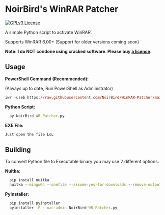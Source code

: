 
# NoirBird's WinRAR Patcher

[![GPLv3 License](https://img.shields.io/badge/License-GPL%20v3-yellow.svg)](https://opensource.org/licenses/)

A simple Python script to activate WinRAR.

Supports WinRAR 6.00+ (Support for older versions coming soon)

**Note: I do NOT condone using cracked software. Please buy [a licence](https://www.rarlab.com/shop2rarlab-index.php?prod=winrar&x-source=winraronly).**
## Usage

**PowerShell Command (Recommended):**

(Always up to date, Run PowerShell as Administrator)

```ps
iwr -useb https://raw.githubusercontent.com/NoirBird/WinRAR-Patcher/main/powershell-install.ps1 | iex
```

**Python Script:**

```bat
  py NoirBird-WR-Patcher.py
```

**EXE File:**

```bat
Just open the file LoL
```


## Building

To convert Python file to Executable binary you may use 2 different options:

**Nuitka:**

```bat
  pip install nuitka
  nuitka --mingw64 --onefile --assume-yes-for-downloads --remove-output --output-filename=NBWRPatcher "NoirBird-WR-Patcher.py"
```

**PyInstaller:**

```bat
  pip install pyinstaller
  pyinstaller -F --uac-admin NoirBird-WR-Patcher.py
```
